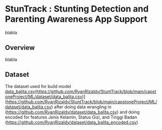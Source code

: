 # StunTrack : Stunting Detection and Parenting Awareness App Support
blabla

## Overview
blabla

## Dataset
The dataset used for build model [data_balita.csv](capstoneProject/ML/dataset/data_balita.csv)(https://github.com/RyanRizaldy/StuntTrack/blob/main/capstoneProject/ML/dataset/data_balita.csv)](https://github.com/RyanRizaldy/StuntTrack/blob/main/capstoneProject/ML/dataset/data_balita.csv) after doing data wrangling in (https://github.com/RyanRizaldy/dataset/data_balita.csv) and doing encoded for features Jenis Kelamin, Status Gizi, and Tinggi Badan (https://github.com/RyanRizaldy/dataset/data_balita_encoded.csv)
